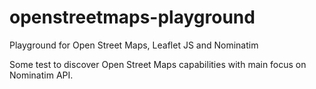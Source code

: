 # openstreetmaps-playground

Playground for Open Street Maps, Leaflet JS and Nominatim

Some test to discover Open Street Maps capabilities with main focus on Nominatim API.
